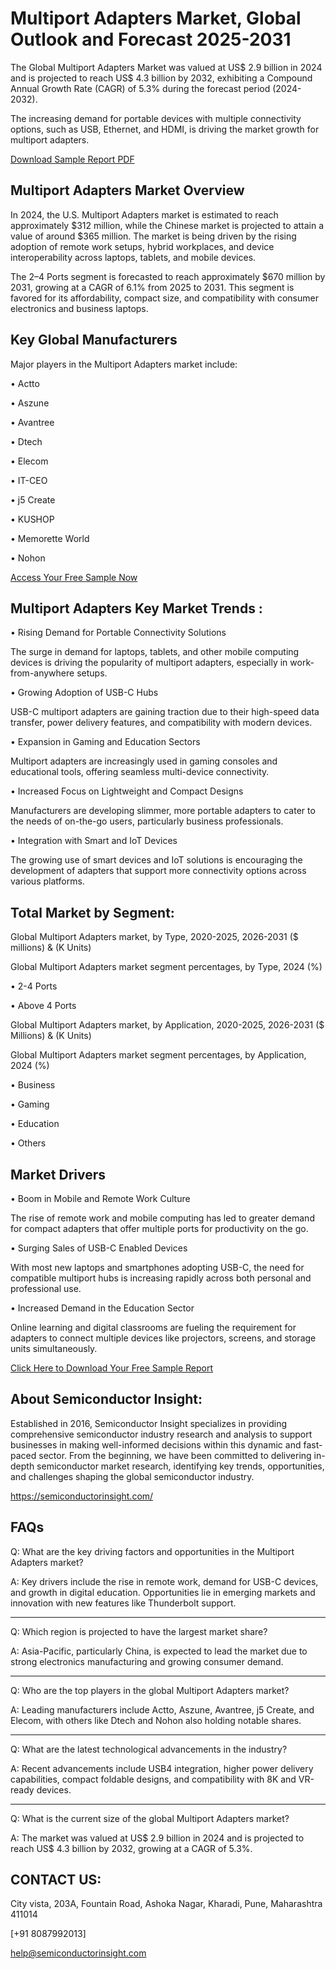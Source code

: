 <h1>Multiport Adapters Market, Global Outlook and Forecast 2025-2031</h1>

The Global Multiport Adapters Market was valued at US$ 2.9 billion in 2024 and is projected to reach US$ 4.3 billion by 2032, exhibiting a Compound Annual Growth Rate (CAGR) of 5.3% during the forecast period (2024-2032).

The increasing demand for portable devices with multiple connectivity options, such as USB, Ethernet, and HDMI, is driving the market growth for multiport adapters.

[Download Sample Report PDF
](https://semiconductorinsight.com/download-sample-report/?product_id=87998)

<h2>Multiport Adapters Market Overview</h2>

In 2024, the U.S. Multiport Adapters market is estimated to reach approximately $312 million, while the Chinese market is projected to attain a value of around $365 million. The market is being driven by the rising adoption of remote work setups, hybrid workplaces, and device interoperability across laptops, tablets, and mobile devices.

The 2–4 Ports segment is forecasted to reach approximately $670 million by 2031, growing at a CAGR of 6.1% from 2025 to 2031. This segment is favored for its affordability, compact size, and compatibility with consumer electronics and business laptops.

<h2>Key Global Manufacturers</h2>

Major players in the Multiport Adapters market include:

•	Actto

•	Aszune

•	Avantree

•	Dtech

•	Elecom

•	IT-CEO

•	j5 Create

•	KUSHOP

•	Memorette World

•	Nohon

[Access Your Free Sample Now
](https://semiconductorinsight.com/report/multiport-adapters-market/)

<h2>Multiport Adapters Key Market Trends  :</h2>

•	Rising Demand for Portable Connectivity Solutions

The surge in demand for laptops, tablets, and other mobile computing devices is driving the popularity of multiport adapters, especially in work-from-anywhere setups.

•	Growing Adoption of USB-C Hubs

USB-C multiport adapters are gaining traction due to their high-speed data transfer, power delivery features, and compatibility with modern devices.

•	Expansion in Gaming and Education Sectors

Multiport adapters are increasingly used in gaming consoles and educational tools, offering seamless multi-device connectivity.

•	Increased Focus on Lightweight and Compact Designs

Manufacturers are developing slimmer, more portable adapters to cater to the needs of on-the-go users, particularly business professionals.

•	Integration with Smart and IoT Devices

The growing use of smart devices and IoT solutions is encouraging the development of adapters that support more connectivity options across various platforms.

<h2>Total Market by Segment:</h2>

Global Multiport Adapters market, by Type, 2020-2025, 2026-2031 ($ millions) & (K Units)

Global Multiport Adapters market segment percentages, by Type, 2024 (%)

•	2-4 Ports

•	Above 4 Ports

Global Multiport Adapters market, by Application, 2020-2025, 2026-2031 ($ Millions) & (K Units)

Global Multiport Adapters market segment percentages, by Application, 2024 (%)

•	Business

•	Gaming

•	Education

•	Others

<h2>Market Drivers</h2>

•	Boom in Mobile and Remote Work Culture

The rise of remote work and mobile computing has led to greater demand for compact adapters that offer multiple ports for productivity on the go.

•	Surging Sales of USB-C Enabled Devices

With most new laptops and smartphones adopting USB-C, the need for compatible multiport hubs is increasing rapidly across both personal and professional use.

•	Increased Demand in the Education Sector

Online learning and digital classrooms are fueling the requirement for adapters to connect multiple devices like projectors, screens, and storage units simultaneously.

[Click Here to Download Your Free Sample Report 
](https://semiconductorinsight.com/download-sample-report/?product_id=87998)

<h2>About Semiconductor Insight:</h2>

Established in 2016, Semiconductor Insight specializes in providing comprehensive semiconductor industry research and analysis to support businesses in making well-informed decisions within this dynamic and fast-paced sector. From the beginning, we have been committed to delivering in-depth semiconductor market research, identifying key trends, opportunities, and challenges shaping the global semiconductor industry.

https://semiconductorinsight.com/

<h2>FAQs</h2>

Q: What are the key driving factors and opportunities in the Multiport Adapters market?

A: Key drivers include the rise in remote work, demand for USB-C devices, and growth in digital education. Opportunities lie in emerging markets and innovation with new features like Thunderbolt support.

________________________________________

Q: Which region is projected to have the largest market share?

A: Asia-Pacific, particularly China, is expected to lead the market due to strong electronics manufacturing and growing consumer demand.

________________________________________

Q: Who are the top players in the global Multiport Adapters market?

A: Leading manufacturers include Actto, Aszune, Avantree, j5 Create, and Elecom, with others like Dtech and Nohon also holding notable shares.

________________________________________

Q: What are the latest technological advancements in the industry?

A: Recent advancements include USB4 integration, higher power delivery capabilities, compact foldable designs, and compatibility with 8K and VR-ready devices.

________________________________________

Q: What is the current size of the global Multiport Adapters market?

A: The market was valued at US$ 2.9 billion in 2024 and is projected to reach US$ 4.3 billion by 2032, growing at a CAGR of 5.3%.

<h2>CONTACT US:</h2>

City vista, 203A, Fountain Road, Ashoka Nagar, Kharadi, Pune, Maharashtra 411014

[+91 8087992013]

help@semiconductorinsight.com



